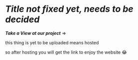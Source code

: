 # _**Title not fixed yet, needs to be decided**_

_**Take a View at our project**_ => 

this thing is yet to be uploaded means hosted

so after hosting you will get the link to enjoy the website 😂
